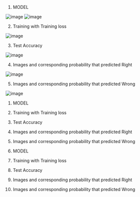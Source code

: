 
1. MODEL

![image](https://user-images.githubusercontent.com/45138707/121446394-5ca9a600-c9ce-11eb-8d92-3bcd1db57251.png)
![image](https://user-images.githubusercontent.com/45138707/121446418-6c28ef00-c9ce-11eb-810c-f21b3a937be1.png)


2. Training with Training loss

![image](https://user-images.githubusercontent.com/45138707/121446518-a6928c00-c9ce-11eb-8bd6-b8ffc1d154bf.png)


3. Test Accuracy

![image](https://user-images.githubusercontent.com/45138707/121446587-c924a500-c9ce-11eb-837e-7633a342fe3c.png)

4. Images and corresponding probability that predicted Right

![image](https://user-images.githubusercontent.com/45138707/121446650-f2ddcc00-c9ce-11eb-95f2-34cb51e1bd6a.png)

5. Images and corresponding probability that predicted Wrong

![image](https://user-images.githubusercontent.com/45138707/121446664-fcffca80-c9ce-11eb-9f54-61c7821f40ca.png)



1. MODEL
2. Training with Training loss
3. Test Accuracy
4.  Images and corresponding probability that predicted Right
5.  Images and corresponding probability that predicted Wrong



1. MODEL
2. Training with Training loss
3. Test Accuracy
4.  Images and corresponding probability that predicted Right
5.  Images and corresponding probability that predicted Wrong
